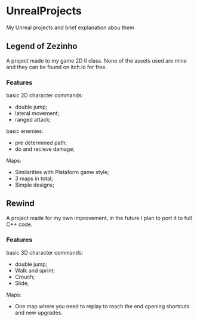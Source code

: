 # UnrealProjects
My Unreal projects and brief explanation abou them

## Legend of Zezinho
A project made to my game 2D II class.
None of the assets used are mine and they can be found on itch.io for free.

### Features

basic 2D character commands:
  * double jump;
  * lateral movement;
  * ranged attack;

basic enemies:
  * pre determined path;
  * do and recieve damage;

Maps:
  * Similarities with Plataform game style;
  * 3 maps in total;
  * Simple designs;

## Rewind
A project made for my own improvement, in the future I plan to port it to full C++ code.


### Features

basic 3D character commands:
  * double jump;
  * Walk and sprint;
  * Crouch;
  * Slide;

Maps:
  * One map where you need to replay to reach the end opening shortcuts and new upgrades.  

